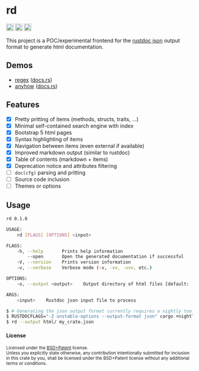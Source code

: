 rd
==

[<img alt="github" src="https://img.shields.io/badge/github-urgau/rd-8da0cb?style=for-the-badge&labelColor=555555&logo=github" height="20">](https://github.com/urgau/rd)
[<img alt="license" src="https://img.shields.io/badge/license-BSD%2BPatent-blue?style=for-the-badge" height="20">](https://github.com/urgau/rd/)
[<img alt="build status" src="https://img.shields.io/github/workflow/status/Urgau/rd/Continuous integration/main?style=for-the-badge" height="20">](https://github.com/urgau/rd/actions?query=branch%3Amain)

This project is a POC/experimental frontend for the [rustdoc json](https://rust-lang.github.io/rfcs/2963-rustdoc-json.html) output format to generate html documentation.

## Demos

 - [regex](http://urgau.rf.gd/rd/regex/index.html) ([docs.rs](https://docs.rs/regex/1.5.4/regex/))
 - [anyhow](http://urgau.rf.gd/rd/anyhow/index.html) ([docs.rs](https://docs.rs/anyhow/1.0.43/anyhow/))

## Features

- [X] Pretty pritting of items (methods, structs, traits, ...)
- [X] Minimal self-contained search engine with index
- [X] Bootstrap 5 html pages
- [X] Syntax highlighting of items
- [X] Navigation between items (even external if available)
- [X] Improved markdown output (similar to rustdoc)
- [X] Table of contents (markdown + items)
- [X] Deprecation notice and attributes filtering
- [ ] `doc(cfg)` parsing and pritting
- [ ] Source code inclusion
- [ ] Themes or options

## Usage

```bash
rd 0.1.0

USAGE:
    rd [FLAGS] [OPTIONS] <input>

FLAGS:
    -h, --help       Prints help information
        --open       Open the generated documentation if successful
    -V, --version    Prints version information
    -v, --verbose    Verbose mode (-v, -vv, -vvv, etc.)

OPTIONS:
    -o, --output <output>    Output directory of html files [default: .]

ARGS:
    <input>    Rustdoc json input file to process
```

```bash
$ # Generating the json output format currently requires a nightly toolchain
$ RUSTDOCFLAGS="-Z unstable-options --output-format json" cargo +nightly doc
$ rd --output html/ my_crate.json
```

#### License

<sup>
Licensed under the <a href="LICENSE">BSD+Patent</a> license.
</sup>

<br>

<sub>
Unless you explicitly state otherwise, any contribution intentionally submitted
for inclusion in this crate by you, shall be licensed under the BSD+Patent license
without any additional terms or conditions.
</sub>
